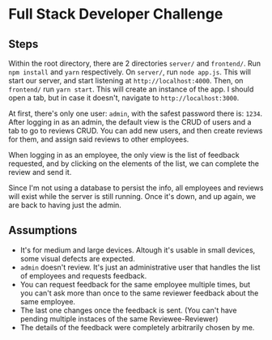 # Full Stack Developer Challenge

## Steps
Within the root directory, there are 2 directories `server/` and `frontend/`. Run `npm install` and `yarn` respectively.
On `server/`, run `node app.js`. This will start our server, and start listening at `http://localhost:4000`.
Then, on `frontend/` run `yarn start`. This will create an instance of the app. I should open a tab, but in case it doesn't, navigate to `http://localhost:3000`.

At first, there's only one user: `admin`, with the safest password there is: `1234`.
After logging in as an admin, the default view is the CRUD of users and a tab to go to reviews CRUD.
You can add new users, and then create reviews for them, and assign said reviews to other employees.

When logging in as an employee, the only view is the list of feedback requested, and by clicking on the elements of the list, we can complete the review and send it.

Since I'm not using a database to persist the info, all employees and reviews will exist while the server is still running. Once it's down, and up again, we are back
to having just the admin.

## Assumptions
* It's for medium and large devices. Altough it's usable in small devices, some visual defects are expected.
* `admin` doesn't review. It's just an administrative user that handles the list of employees and requests feedback.
* You can request feedback for the same employee multiple times, but you can't ask more than once to the same reviewer feedback about the same employee.
* The last one changes once the feedback is sent. (You can't have pending multiple instaces of the same Reviewee-Reviewer)
* The details of the feedback were completely arbitrarily chosen by me.

